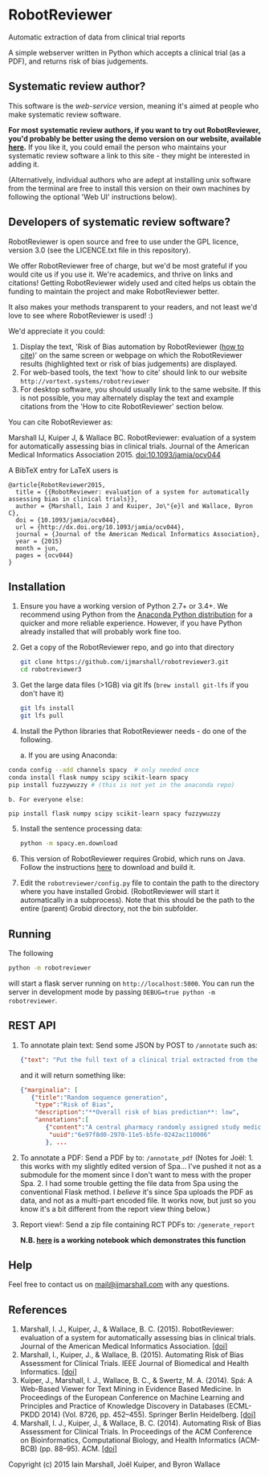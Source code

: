 # RobotReviewer
Automatic extraction of data from clinical trial reports

A simple webserver written in Python which accepts a clinical trial (as a PDF), and returns risk of bias judgements.

## Systematic review author?

This software is the *web-service* version, meaning it's aimed at people who make systematic review software.

**For most systematic review authors, if you want to try out RobotReviewer, you'd probably be better using the demo version on our website, available [here](https://robot-reviewer.vortext.systems).** If you like it, you could email the person who maintains your systematic review software a link to this site - they might be interested in adding it.

(Alternatively, individual authors who are adept at installing unix software from the terminal are free to install this version on their own machines by following the optional 'Web UI' instructions below).

## Developers of systematic review software?

RobotReviewer is open source and free to use under the GPL licence, version 3.0 (see the LICENCE.txt file in this repository).

We offer RobotReviewer free of charge, but we'd be most grateful if you would cite us if you use it. We're academics, and thrive on links and citations! Getting RobotReviewer widely used and cited helps us obtain the funding to maintain the project and make RobotReviewer better.

It also makes your methods transparent to your readers, and not least we'd love to see where RobotReviewer is used! :)

We'd appreciate it you could:

1. Display the text, 'Risk of Bias automation by RobotReviewer ([how to cite](http://vortext.systems/robotreviewer))' on the same screen or webpage on which the RobotReviewer results (highlighted text or risk of bias judgements) are displayed.
2. For web-based tools, the text 'how to cite' should link to our website `http://vortext.systems/robotreviewer`
3. For desktop software, you should usually link to the same website. If this is not possible, you may alternately display the text and example citations from the 'How to cite RobotReviewer' section below.

You can cite RobotReviewer as:

Marshall IJ, Kuiper J, & Wallace BC. RobotReviewer: evaluation of a system for automatically assessing bias in clinical trials. Journal of the American Medical Informatics Association 2015. [doi:10.1093/jamia/ocv044](http://dx.doi.org/10.1093/jamia/ocv044)

A BibTeX entry for LaTeX users is

    @article{RobotReviewer2015,
      title = {{RobotReviewer: evaluation of a system for automatically assessing bias in clinical trials}},
      author = {Marshall, Iain J and Kuiper, Jo\"{e}l and Wallace, Byron C},
      doi = {10.1093/jamia/ocv044},
      url = {http://dx.doi.org/10.1093/jamia/ocv044},
      journal = {Journal of the American Medical Informatics Association},
      year = {2015}
      month = jun,
      pages = {ocv044}
    }


## Installation

1. Ensure you have a working version of Python 2.7+ or 3.4+. We recommend using Python from the [Anaconda Python distribution](https://www.continuum.io/downloads) for a quicker and more reliable experience. However, if you have Python already installed that will probably work fine too.

2. Get a copy of the RobotReviewer repo, and go into that directory
    ```bash
    git clone https://github.com/ijmarshall/robotreviewer3.git
    cd robotreviewer3
    ```

3. Get the large data files (>1GB) via git lfs (`brew install git-lfs` if you don't have it)
    ```bash
    git lfs install
    git lfs pull
    ```

4. Install the Python libraries that RobotReviewer needs - do one of the following.

    a. If you are using Anaconda:

```bash
conda config --add channels spacy  # only needed once
conda install flask numpy scipy scikit-learn spacy
pip install fuzzywuzzy # (this is not yet in the anaconda repo)
```

    b. For everyone else:

```bash
pip install flask numpy scipy scikit-learn spacy fuzzywuzzy
```

5. Install the sentence processing data:
    ```bash
    python -m spacy.en.download
    ```
      
6. This version of RobotReviewer requires Grobid, which runs on Java. Follow the instructions [here](https://grobid.readthedocs.io/en/latest/Install-Grobid/) to download and build it.

7. Edit the `robotreviewer/config.py` file to contain the path to the directory where you have installed Grobid. (RobotReviewer will start it automatically in a subprocess). Note that this should be the path to the entire (parent) Grobid directory, not the bin subfolder. 

## Running

The following

```bash
python -m robotreviewer
```

will start a flask server running on `http://localhost:5000`. You can run the server in development mode by passing `DEBUG=true python -m robotreviewer`.

## REST API

1. To annotate plain text:
    Send some JSON by POST to `/annotate` such as:
    ```json
    {"text": "Put the full text of a clinical trial extracted from the PDF in here"}
    ```

    and it will return something like:

    ```json
    {"marginalia": [
       {"title":"Random sequence generation",
        "type":"Risk of Bias",
        "description":"**Overall risk of bias prediction**: low",
        "annotations":[
           {"content":"A central pharmacy randomly assigned study medication in a 1:1 ratio using a computer-generated randomization sequence with variable-sized blocks ranging from 2 to 8 stratified by study site.",
            "uuid":"6e97f8d0-2970-11e5-b5fe-0242ac110006"
           }, ...
    ```

2. To annotate a PDF:
    Send a PDF by to: `/annotate_pdf`
    (Notes for Joël: 1. this works with my slightly edited version of Spa... I've pushed it not as a submodule for the moment since I don't want to mess with the proper Spa. 2. I had some trouble getting the file data from Spa using the conventional Flask method. I *believe* it's since Spa uploads the PDF as data, and not as a multi-part encoded file. It works now, but just so you know it's a bit different from the report view thing below.)

3. Report view!:
    Send a zip file containing RCT PDFs to: `/generate_report`

    **N.B. [here](https://gist.github.com/ijmarshall/2298e68f780e7287a14fb97f97f62085#file-report_view_demo-ipynb) is a working notebook which demonstrates this function**


## Help

Feel free to contact us on [mail@ijmarshall.com](mailto:mail@ijmarshall) with any questions.

## References

1. Marshall, I. J., Kuiper, J., & Wallace, B. C. (2015). RobotReviewer: evaluation of a system for automatically assessing bias in clinical trials. Journal of the American Medical Informatics Association. [[doi]](http://dx.doi.org/10.1093/jamia/ocv044)
2. Marshall, I., Kuiper, J., & Wallace, B. (2015). Automating Risk of Bias Assessment for Clinical Trials. IEEE Journal of Biomedical and Health Informatics. [[doi]](http://dx.doi.org/10.1109/JBHI.2015.2431314)
3. Kuiper, J., Marshall, I. J., Wallace, B. C., & Swertz, M. A. (2014). Spá: A Web-Based Viewer for Text Mining in Evidence Based Medicine. In Proceedings of the European Conference on Machine Learning and Principles and Practice of Knowledge Discovery in Databases (ECML-PKDD 2014) (Vol. 8726, pp. 452–455). Springer Berlin Heidelberg. [[doi]](http://dx.doi.org/10.1007/978-3-662-44845-8_33)
4. Marshall, I. J., Kuiper, J., & Wallace, B. C. (2014). Automating Risk of Bias Assessment for Clinical Trials. In Proceedings of the ACM Conference on Bioinformatics, Computational Biology, and Health Informatics (ACM-BCB) (pp. 88–95). ACM. [[doi]](http://dx.doi.org/10.1145/2649387.2649406)

Copyright (c) 2015 Iain Marshall, Joël Kuiper, and Byron Wallace
